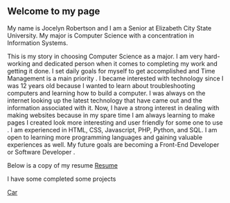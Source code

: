## Welcome to my page

<p>My name is Jocelyn Robertson and I am a Senior at Elizabeth City State University. My major is Computer Science with a concentration in Information Systems. </p>

<p>This is my story in choosing Computer Science as a major. I am very hard-working and dedicated person when it comes to completing my work and getting it done. I set daily goals for myself to get accomplished and Time Management is a main priority . I became interested with technology since I was 12 years old because I wanted to learn about troubleshooting computers and learning how to build a computer. I was always on the internet looking up the latest technology that have came out and the information associated with it. Now, I have a strong interest in dealing with making websites because in my spare time I am always learning to make pages I created look more interesting and user friendly for some one to use . I am experienced in HTML, CSS, Javascript, PHP, Python, and SQL. I am open to learning more programming languages and gaining valuable experiences as well. My future goals are becoming a Front-End Developer or Software Developer . </p>

Below is a copy of my resume
<a href="newresume.htm">Resume</a>
<p> I have some completed some projects</p>
<a href="/webdesign3/images/htmlandcss"> Car</a>
